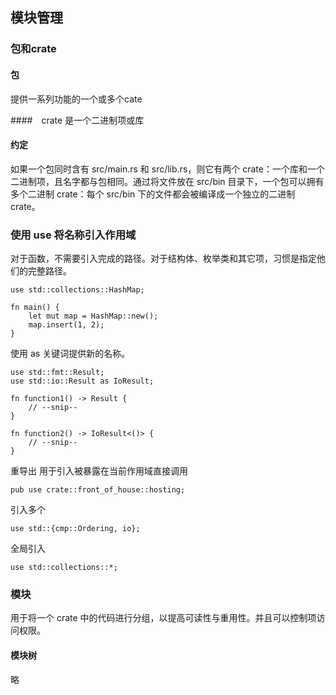 ## 模块管理

### 包和crate

#### 包
提供一系列功能的一个或多个cate

####　crate
是一个二进制项或库

#### 约定
如果一个包同时含有 src/main.rs 和 src/lib.rs，则它有两个 crate：一个库和一个二进制项，且名字都与包相同。通过将文件放在 src/bin 目录下，一个包可以拥有多个二进制 crate：每个 src/bin 下的文件都会被编译成一个独立的二进制 crate。


### 使用 use 将名称引入作用域

对于函数，不需要引入完成的路径。对于结构体、枚举类和其它项，习惯是指定他们的完整路径。
```
use std::collections::HashMap;

fn main() {
    let mut map = HashMap::new();
    map.insert(1, 2);
}
```

使用 as 关键词提供新的名称。
```
use std::fmt::Result;
use std::io::Result as IoResult;

fn function1() -> Result {
    // --snip--
}

fn function2() -> IoResult<()> {
    // --snip--
}
```

重导出
用于引入被暴露在当前作用域直接调用
```
pub use crate::front_of_house::hosting;
```

引入多个
```
use std::{cmp::Ordering, io};
```

全局引入
```
use std::collections::*;
```


### 模块
用于将一个 crate 中的代码进行分组，以提高可读性与重用性。并且可以控制项访问权限。

#### 模块树
略

